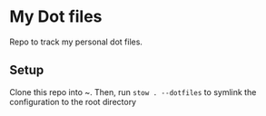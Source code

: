 # My Dot files
Repo to track my personal dot files. 

## Setup
Clone this repo into ~. Then, run `stow . --dotfiles` to symlink the configuration to the root directory
